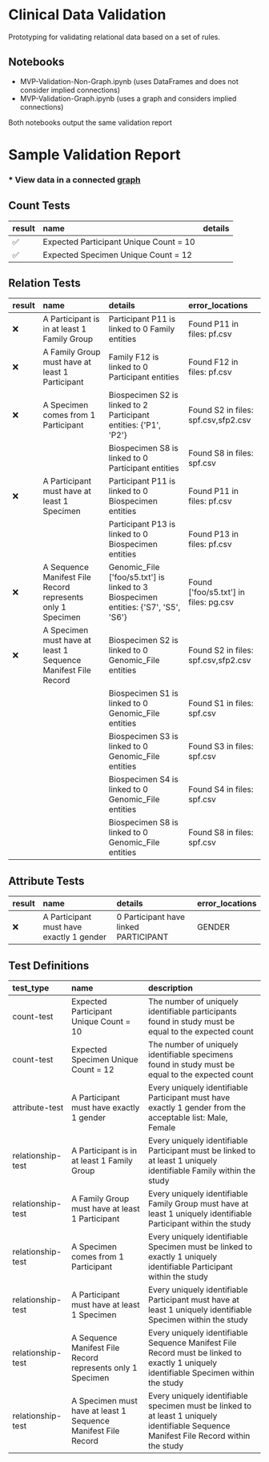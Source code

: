 # Clinical Data Validation

Prototyping for validating relational data based on a set of rules.

## Notebooks

- MVP-Validation-Non-Graph.ipynb (uses DataFrames and does not consider implied connections)
- MVP-Validation-Graph.ipynb (uses a graph and considers implied connections)

Both notebooks output the same validation report

# Sample Validation Report

### \* View data in a connected [graph](graph.svg)

## Count Tests
| result   | name                                   | details   |
|:---------|:---------------------------------------|:----------|
| ✅       | Expected Participant Unique Count = 10 |           |
| ✅       | Expected Specimen Unique Count = 12    |           |

## Relation Tests
| result   | name                                                          | details                                                                             | error_locations                       |
|:---------|:--------------------------------------------------------------|:------------------------------------------------------------------------------------|:--------------------------------------|
| ❌       | A Participant is in at least 1 Family Group                   | Participant P11 is linked to 0 Family entities                                      | Found P11 in files: pf.csv            |
| ❌       | A Family Group must have at least 1 Participant               | Family F12 is linked to 0 Participant entities                                      | Found F12 in files: pf.csv            |
| ❌       | A Specimen comes from 1 Participant                           | Biospecimen S2 is linked to 2 Participant entities: {'P1', 'P2'}                    | Found S2 in files: spf.csv,sfp2.csv   |
|          |                                                               | Biospecimen S8 is linked to 0 Participant entities                                  | Found S8 in files: spf.csv            |
| ❌       | A Participant must have at least 1 Specimen                   | Participant P11 is linked to 0 Biospecimen entities                                 | Found P11 in files: pf.csv            |
|          |                                                               | Participant P13 is linked to 0 Biospecimen entities                                 | Found P13 in files: pf.csv            |
| ❌       | A Sequence Manifest File Record represents only 1 Specimen    | Genomic_File ['foo/s5.txt'] is linked to 3 Biospecimen entities: {'S7', 'S5', 'S6'} | Found ['foo/s5.txt'] in files: pg.csv |
| ❌       | A Specimen must have at least 1 Sequence Manifest File Record | Biospecimen S2 is linked to 0 Genomic_File entities                                 | Found S2 in files: spf.csv,sfp2.csv   |
|          |                                                               | Biospecimen S1 is linked to 0 Genomic_File entities                                 | Found S1 in files: spf.csv            |
|          |                                                               | Biospecimen S3 is linked to 0 Genomic_File entities                                 | Found S3 in files: spf.csv            |
|          |                                                               | Biospecimen S4 is linked to 0 Genomic_File entities                                 | Found S4 in files: spf.csv            |
|          |                                                               | Biospecimen S8 is linked to 0 Genomic_File entities                                 | Found S8 in files: spf.csv            |

## Attribute Tests
| result   | name                                     | details                                      | error_locations   |
|:---------|:-----------------------------------------|:---------------------------------------------|:------------------|
| ❌       | A Participant must have exactly 1 gender | 0 Participant have linked PARTICIPANT|GENDER |                   |

## Test Definitions
| test_type         | name                                                          | description                                                                                                                            |
|:------------------|:--------------------------------------------------------------|:---------------------------------------------------------------------------------------------------------------------------------------|
| count-test        | Expected Participant Unique Count = 10                        | The number of uniquely identifiable participants found in study must be equal to the expected count                                    |
| count-test        | Expected Specimen Unique Count = 12                           | The number of uniquely identifiable specimens found in study must be equal to the expected count                                       |
| attribute-test    | A Participant must have exactly 1 gender                      | Every uniquely identifiable Participant must have exactly 1 gender from the acceptable list: Male, Female                              |
| relationship-test | A Participant is in at least 1 Family Group                   | Every uniquely identifiable Participant must be linked to at  least 1 uniquely identifiable Family within the study                    |
| relationship-test | A Family Group must have at least 1 Participant               | Every uniquely identifiable Family Group must have at least 1 uniquely identifiable Participant within the study                       |
| relationship-test | A Specimen comes from 1 Participant                           | Every uniquely identifiable Specimen must be linked to  exactly 1 uniquely identifiable Participant within the study                   |
| relationship-test | A Participant must have at least 1 Specimen                   | Every uniquely identifiable Participant must have at least 1  uniquely identifiable Specimen within the study                          |
| relationship-test | A Sequence Manifest File Record represents only 1 Specimen    | Every uniquely identifiable Sequence Manifest File Record must be linked to exactly 1 uniquely identifiable Specimen within the study  |
| relationship-test | A Specimen must have at least 1 Sequence Manifest File Record | Every uniquely identifiable specimen must be linked to at least 1 uniquely identifiable Sequence Manifest File Record within the study |

